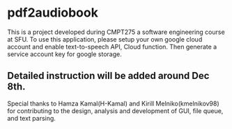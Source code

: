 # pdf2audiobook
This is a project developed during CMPT275 a software engineering course at SFU.
To use this application, please setup your own google cloud account and enable text-to-speech API, Cloud function.
Then generate a service account key for google storage.

## Detailed instruction will be added around Dec 8th.

Special thanks to Hamza Kamal(H-Kamal) and Kirill Melniko(kmelnikov98) for contributing to the design, analysis and development of GUI, file queue, and text parsing.